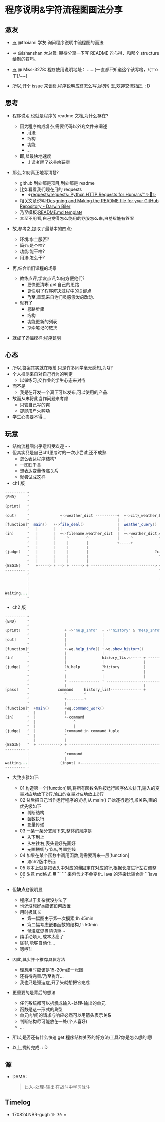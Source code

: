 # 程序说明&字符流程图画法分享

## 激发

- [=>](https://github.com/AIHackers/Py101-004/issues/64#issuecomment-323540706) @thxiami 学友:询问程序说明中流程图的画法
- [=>](https://github.com/AIHackers/Py101-004/issues/47#issuecomment-323584531) @ishanshan 大总管: 期待分享一下写 README 的心得，和那个 structure 绘制的技巧。
- [=>](https://github.com/AIHackers/Py101-004/issues/70#issuecomment-324278297) @ Miss-3278: 程序使用说明地址： ……(一直都不知道这个该写啥，/(ㄒoㄒ)/~~)

- 所以,开个 issue 来谈谈,程序说明应该怎么写,抛砖引玉,欢迎交流指正. : D

## 思考

- 程序说明,也就是程序的 readme 文档,为什么存在?
    - 因为程序构成复杂,需要代码以外的文件来阐述
        - 用法
        - 结构
        - 功能
        - ... 
    - 即,以最快地速度
        - 让读者明了这是啥玩意

- 那么,如何真正地写清楚?
    - github 到处都是项目,到处都是 readme
    - 比如看看我们现在用的 requests
        - =>[requests/requests: Python HTTP Requests for Humans™ ✨🍰✨](https://github.com/requests/requests)
    - 相关文章说明:[Designing and Making the README file for your GitHub Repository - Darwin Biler](http://www.darwinbiler.com/designing-and-making-the-readme-file-for-your-github-repository/)
    - 乃至模板:[README.md template](https://gist.github.com/jxson/1784669)
    - 甚至不用看,自己觉得怎么能用的舒服怎么来,自觉都能有答案
- 故,参考之,提取了最基本的四点:
    - 环境:水土服否?
    - 简介:是个啥?
    - 功能:能干啥?
    - 用法:怎么干?
- 再,结合咱们课程的场景
    - 教练点评,学友点评,如何方便他们?
        - 更快更清晰 get 自己的思路
        - 更快明了程序解决过程中的关键点
        - 乃至,呈现来自他们灵感激发的改动.
    - 就有了
        - 思路步骤
        - 结构
        - 功能更新的列表
        - 探索笔记的链接
- 就成了这幅模样:[程序说明](https://github.com/NBR-hugh/Py101-004/tree/master/Chap1/project#structure)

## 心态

- 所以,答案其实就在眼前,只是许多同学毫无感知,为啥?
- 个人推测来自对自己行为的判定
    - 以做练习,交作业的学生心态来对待
- 而不是
    - 我是在开发一个真正可以发布,可以使用的产品.
- 故而从未将此当作问题来考虑
    - 只管自己写的爽
    - 那顾用户火葬场
- 学生心态要不得...

## 玩意

- 结构流程图出乎意料受欢迎 - -
- 但其实只是自己ch1思考时的一次小尝试,还不成熟
    - 怎么表达程序结构?
    - 一图胜千言
    - 想表达变量传递关系
    - 就尝试成这样
- ch1 版

```java
--------- +
{END}     ^                                                                                   +-> exit {end}
          ^                                                                                   |
(print)   ^                                                                                   |-> "user quiry history"   +->"help info"
          ^                                                                                   |                          |
(out)     ^              +->weather_dict ----------+  +->city_weather,history_list --------+  +                          |
          ^              |                         |  |                                    |  |                          |
[function]^  main()   +->file_deal()               |  weather_query()                      |  quit()                     help()
          ^   |       |  |                         |  |                                    |  |                          |
(in)      ^   |       |  +<-filename,weather_dict  |  +<-weather_dict,city,history_list    |  +<- history_list           +
          ^   |       |     ^        ^             |     ^            ^    ^               |  |   ^                      |
          ^   |       |     |        |             +-----+            |    |               +--|---+                      |
          ^   |       |     |        |                                |    |                  |                          |
(judge)   ^   |       |     |        |                              ?city  |              ?q or quit                ?h or help  ?wrong -> +
          ^   |       |     |        |                                ^    |                  ^                          ^          ^     |
          ^   |       |     |        |                                |    |                  |                          |          |     |
{BEGIN}   ^   +-----> + --> + -----> + -----------------------------> + -- + -----------------+------------------------> + -------- +     |
--------- +                                                           ^                       ^                          ^                |
          ^                                                           |                       |                          |                |
          |                                                           + ----- ------------- commond -------------------- +                |
          |                                                                                   |                                           |
          |                                                                                   +                                           |
Waiting...|                                                                                (input)< ------------------------------------- +
--------- +
```

- ch2 版

```java
--------- +
{END}     ^                                                               + ->exit()
          ^                                                               |
(print)   ^                + ->"help_info"  + ->"history" & "help_info"   |               + ->"c error"    + -> "city,weather,temp"            + -> 'NOT FOND'
          ^                |                |                             |               |                |                                   |
[out]     ^                |                |                             |               |                +-> weather_dict,history_list       +-------> + ---> +
          ^                |                |                             |               |                |                                   |         ^      |
[function]^                +-wq.help_info() +-wq.show_history()           +-wq.quit()     |                +-json_handle()                     |         |      |
          ^                |                |                             |               |                |                                   |         |      |
[in]      ^                |                history_list<----- + -------> +history_list   |                +response,weather_dict,history_list |         |      |
          ^                |                |                  |                          |                |                   ^         ^     |         |      |
(judge)   ^                ?h,help          ?history           |             ?quit        ?else            ?200                |         |     ?404      ?else  |
          ^                ^                ^                  |             ^            ^                ^                   |         |     ^         ^      |
          ^                |                |                  |             |            |                |                   |         |     |         |      |
          ^                + -------------- + ------------------------------ +----------- +                + --------------------------------- + ------- +      |
          ^                |                                   |                                           |                   |         |                      |
[pass]    ^             command     history_list-------------- +                                  response.status_code         |         |                      |
          ^                ^        ^                                                                      ^                   |         |                      |
          ^                +--------+                                                                      |                   |         |                      |
          ^                |                                                                               |                   |         |                      |
[function]^  +main()       +wq.command_work()                                                              +get_API_requests() |         |                      |
          ^  |             |                                                                               |                   |         |                      |
[in]      ^  |             +-command                                                                       +city,    weather_dict,history_list                  |
          ^  |                 ^                                                                           ^              ^        ^                            |
          ^  |                 |                                                                           |              |        |                            |
(judge)   ^  |             ?command:in command_tuple                                                       ?command:else  |        |                            |
          ^  |             ^                                                                               |              |        |                            |
          ^  |             |                                                                               |              |        |                            |
{BEGIN}   ^  + ----------> + ----------------------------------------------------------------------------- + ------------ + ------ +                            |
--------- +                                                                                                                                                     |
          |                ^command                                                                                                                             |
          |                |                                                                                                                                    |
waiting...|              (input) <----------------------------------------------------------------------------------------------------------------------------- +
--------- +
```

- 大致步骤如下:
    - 01  构造第一个[function]层,将所有函数名称按运行顺序依次排开,输入的变量对应地放下2行,输出的变量对应地放上2行
    - 02 然后把自己当作运行程序的光标,从 main() 开始逐行运行,顺关系,画的优先级如下
        - 判断结构
        - 函数执行
        - 变量传递
    - 03 一条一条分支顺下来,整体的顺序是
        - 从下到上
        - 从左往右,表头最好先画好
        - 先画横线与节点,再画竖线
    - 04 如果在某个函数中调用函数,则需要再来一层[function] 
        - 如ch2版中所示
    - 05 基本上就是把表头中对应的量固定在对应的行,根据长度进行左右调整
    - 06 注意 md格式,用\`\`\` \`\`\` 来包含才不会变化, java 的渲染比较合适
        \`\`\`java
        \`\`\` 

- 但**缺点**也很明显
    - 程序过于复杂就没办法了
    - 也还没想好`类`应该如何放置
    - 用时极其长
        - 第一幅图由于第一次摸索,1h 45min
        - 第二幅考虑嵌套函数的结构,1h 50min
        - 强迫症患者请慎重...
    - 纯手动烦人,成本太高了
    - 除非,能够自动化...
    - 嗯哼?!
- 因此,其实并不推荐具体方法
    - 理想用时应该是15~20m成一张图
    - 还有待完善/乃至抛弃...
    - 我也只是强迫症,开了头就想把它完成
- 更重要的是背后的想法
    - 任何系统都可以拆解成输入-处理-输出的单元
    - 函数是这一形式的典型
    - 单元内/间的请求与响应必然可以用箭头表示关系
    - 判断结构尽可能放在一处(个人喜好)
    - ...

- 所以,是否还有什么快速 get 程序结构关系的好方法/工具?你是怎么想的呢!
 
- 以上,抛砖完成. : D

## 源

- DAMA:

    >出入-处理-输出
    >在战斗中学习战斗

## Timelog

- 170824 NBR-gugh `1h 30 m`
